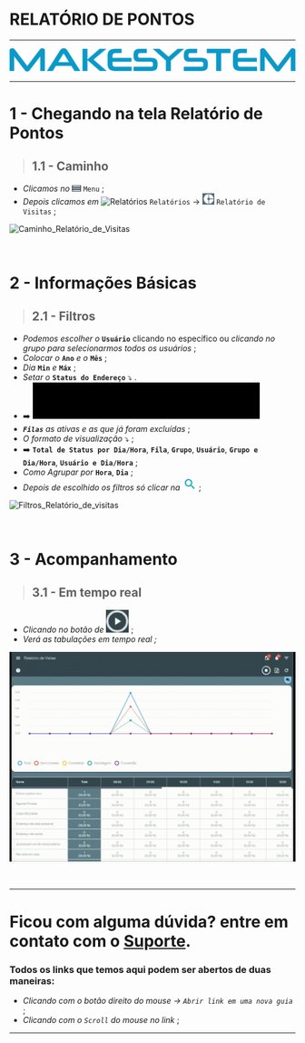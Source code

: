 # RELATÓRIO DE PONTOS

---

[![Logo_Make](https://raw.githubusercontent.com/Makesystem/manuais/main/webccrm/telas/img_padrao/makesystem.png)](https://www.makesystem.com.br/)

---

# 1 - Chegando na tela Relatório de Pontos
>## __1.1 - Caminho__
* _Clicamos no_ ![menu()](https://raw.githubusercontent.com/Makesystem/manuais/main/webccrm/telas/img_padrao/menu1.png) `Menu` ;
* _Depois clicamos em_  ![Relatórios](https://raw.githubusercontent.com/Makesystem/manuais/main/webccrm/telas/img_padrao/relat%C3%B3rios_1.png) `Relatórios` -> ![Relatorio_de_visitas](https://raw.githubusercontent.com/Makesystem/manuais/main/webccrm/telas/separacao_tela/tela_relatorio_de_visitas/relatorioDeVisitas.png) `Relatório de Visitas` ;
  
![Caminho_Relatório_de_Visitas](https://github.com/Makesystem/manuais/raw/main/webccrm/telas/separacao_tela/tela_relatorio_de_visitas/caminho.gif)

<br />

# 2 - Informações Básicas
>## __2.1 - Filtros__
* _Podemos escolher o_ **`Usuário`** clicando no específico ou _clicando no grupo para selecionarmos todos os usuários_ ;
* _Colocar o_ **`Ano`** _e o_ **`Mês`** ;
* _Dia_ **`Min`** _e_ **`Máx`** ;
* _Setar o_ **`Status do Endereço`** ⤵️ .
* ➡️ ![Status_das_Visitas](https://raw.githubusercontent.com/Makesystem/manuais/main/webccrm/telas/separacao_tela/tela_relatorio_de_visitas/Status.gif)
* _**`Filas`** as ativas e as que já foram excluídas_ ;
* _O formato de visualização_ ⤵️ ;
* ➡️ **`Total de Status por Dia/Hora`**, **`Fila`**, **`Grupo`**, **`Usuário`**, **`Grupo e Dia/Hora`**, **`Usuário e Dia/Hora`** ;
* _Como Agrupar por_ **`Hora`**, **`Dia`** ; 
* _Depois de escolhido os filtros só clicar na_ ![Lupa_Filtro](https://raw.githubusercontent.com/Makesystem/manuais/main/webccrm/telas/img_padrao/filtro2.png) ;

![Filtros_Relatório_de_visitas](https://github.com/Makesystem/manuais/raw/main/webccrm/telas/separacao_tela/tela_relatorio_de_visitas/filtros.gif)

<br />

# 3 - Acompanhamento
>## __3.1 - Em tempo real__
* _Clicando no botão de_ ![Botão_de_Play](https://raw.githubusercontent.com/Makesystem/manuais/main/webccrm/telas/separacao_tela/tela_relatorio_de_visitas/botaoDePlay.gif) ;
* _Verá as tabulações em tempo real ;_
  
![Monitoramento](https://raw.githubusercontent.com/Makesystem/manuais/main/webccrm/telas/separacao_tela/tela_relatorio_de_visitas/acompanhamento.gif)

<br />

---

# Ficou com alguma dúvida? entre em contato com o [Suporte](http://api.whatsapp.com/send?1=pt_BR&phone=555130661344).

### Todos os links que temos aqui podem ser abertos de duas maneiras:
* _Clicando com o botão direito do mouse -> `Abrir link em uma nova guia`_ ;
* _Clicando com o `Scroll` do mouse no link_ ;

---
